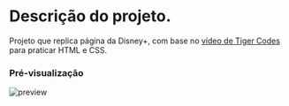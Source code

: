 # Descrição do projeto. 
Projeto que replica página da Disney+, com base no [vídeo de Tiger Codes](https://www.youtube.com/watch?v=o1YqbtSoPjs) para praticar HTML e CSS. 

### Pré-visualização
![preview](https://i.imgur.com/WMD3plJ.png)
